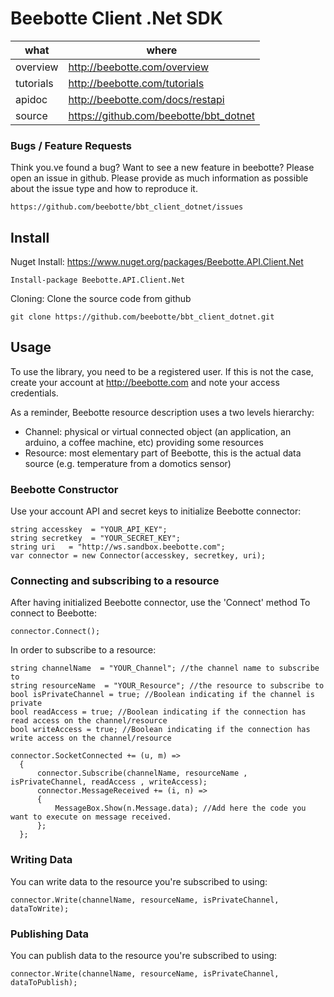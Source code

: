 Beebotte Client .Net SDK
========================

| what          | where                                  |
|---------------|----------------------------------------|
| overview      | http://beebotte.com/overview           |
| tutorials     | http://beebotte.com/tutorials          |
| apidoc        | http://beebotte.com/docs/restapi       |
| source        | https://github.com/beebotte/bbt_dotnet |

### Bugs / Feature Requests

Think you.ve found a bug? Want to see a new feature in beebotte? Please open an
issue in github. Please provide as much information as possible about the issue type and how to reproduce it.

    https://github.com/beebotte/bbt_client_dotnet/issues
    
## Install

Nuget Install: https://www.nuget.org/packages/Beebotte.API.Client.Net

    Install-package Beebotte.API.Client.Net
    
Cloning:
Clone the source code from github

    git clone https://github.com/beebotte/bbt_client_dotnet.git
    


  
## Usage
To use the library, you need to be a registered user. If this is not the case, create your account at <http://beebotte.com> and note your access credentials.

As a reminder, Beebotte resource description uses a two levels hierarchy:

* Channel: physical or virtual connected object (an application, an arduino, a coffee machine, etc) providing some resources
* Resource: most elementary part of Beebotte, this is the actual data source (e.g. temperature from a domotics sensor)
  
### Beebotte Constructor
Use your account API and secret keys to initialize Beebotte connector:

    string accesskey  = "YOUR_API_KEY";
    string secretkey  = "YOUR_SECRET_KEY";
    string uri   = "http://ws.sandbox.beebotte.com";
    var connector = new Connector(accesskey, secretkey, uri);
    
### Connecting and subscribing to a resource
After having initialized Beebotte connector, use the 'Connect' method To connect to Beebotte:

    connector.Connect();

In order to subscribe to a resource:

    string channelName  = "YOUR_Channel"; //the channel name to subscribe to
    string resourceName  = "YOUR_Resource"; //the resource to subscribe to
    bool isPrivateChannel = true; //Boolean indicating if the channel is private
    bool readAccess = true; //Boolean indicating if the connection has read access on the channel/resource
    bool writeAccess = true; //Boolean indicating if the connection has write access on the channel/resource
    
    connector.SocketConnected += (u, m) =>
      {
          connector.Subscribe(channelName, resourceName , isPrivateChannel, readAccess , writeAccess);
          connector.MessageReceived += (i, n) =>
          {
              MessageBox.Show(n.Message.data); //Add here the code you want to execute on message received.
          };
      };
    
### Writing Data
You can write data to the resource you're subscribed to using:

    connector.Write(channelName, resourceName, isPrivateChannel, dataToWrite);
   
### Publishing Data
You can publish data to the resource you're subscribed to using:

    connector.Write(channelName, resourceName, isPrivateChannel, dataToPublish);
